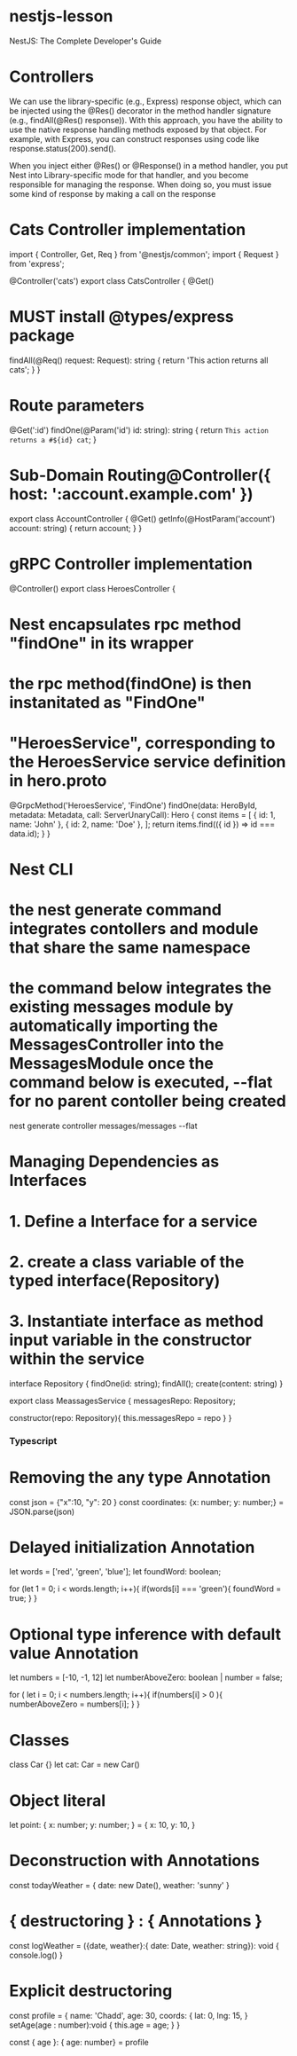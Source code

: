 # nestjs-lesson
NestJS: The Complete Developer's Guide

# Controllers

We can use the library-specific (e.g., Express) response object, which can be injected using the @Res() decorator in the method handler signature (e.g., findAll(@Res() response)). With this approach, you have the ability to use the native response handling methods exposed by that object. For example, with Express, you can construct responses using code like response.status(200).send().


When you inject either @Res() or @Response() in a method handler, you put Nest into Library-specific mode for that handler, and you become responsible for managing the response. When doing so, you must issue some kind of response by making a call on the response

# Cats Controller implementation 
import { Controller, Get, Req } from '@nestjs/common';
import { Request } from 'express';

@Controller('cats')
export class CatsController {
  @Get()
# MUST install @types/express package
  findAll(@Req() request: Request): string {
    return 'This action returns all cats';
  }
}

# Route parameters 
@Get(':id')
findOne(@Param('id') id: string): string {
  return `This action returns a #${id} cat`;
}

# Sub-Domain Routing@Controller({ host: ':account.example.com' })
export class AccountController {
  @Get()
  getInfo(@HostParam('account') account: string) {
    return account;
  }
}

# gRPC Controller implementation
@Controller()
export class HeroesController {
# Nest encapsulates rpc method "findOne" in its wrapper 
# the rpc method(findOne) is then instanitated as "FindOne"
# "HeroesService", corresponding to the HeroesService service definition in hero.proto

  @GrpcMethod('HeroesService', 'FindOne')
  findOne(data: HeroById, metadata: Metadata, call: ServerUnaryCall<any>): Hero {
    const items = [
      { id: 1, name: 'John' },
      { id: 2, name: 'Doe' },
    ];
    return items.find(({ id }) => id === data.id);
  }
}

# Nest CLI
# the nest generate command integrates contollers and module that share the same namespace 
# the command below integrates the existing messages module by automatically importing the MessagesController  into the MessagesModule once the command below is executed, --flat for no parent contoller being created
nest generate controller messages/messages --flat


# Managing Dependencies as Interfaces
# 1. Define a Interface for a service 
# 2. create a class variable of the  typed interface(Repository) 
# 3. Instantiate interface as method input variable in the constructor within the service 

interface Repository {
  findOne(id: string);
  findAll();
  create(content: string)
}

export class MeassagesService {
  messagesRepo: Repository;

  constructor(repo: Repository){
    this.messagesRepo = repo
  }
}


### Typescript ###

# Removing the any type Annotation
const json = {"x":10, "y": 20 }
const coordinates: {x: number; y: number;} = JSON.parse(json)


# Delayed initialization Annotation
let words = ['red', 'green', 'blue'];
let foundWord: boolean;

for (let 1 = 0; i < words.length; i++){
  if(words[i] === 'green'){
    foundWord = true;
  }
}

# Optional type inference with default value Annotation
let numbers = [-10, -1, 12]
let numberAboveZero: boolean | number = false;

for ( let i = 0; i < numbers.length;  i++){
  if(numbers[i] > 0 ){
    numberAboveZero = numbers[i];
  }
}

# Classes 
class Car {}
let cat: Car = new Car()

# Object literal 
let point: { x: number; y: number; } = {
  x: 10,
  y: 10,
}

# Deconstruction with Annotations
const todayWeather = {
  date: new Date(),
  weather: 'sunny'
}

#  { destructoring } : { Annotations }
const logWeather =  ({date, weather}:{ date: Date, weather: string}): void  {
  console.log()
}

# Explicit destructoring 
const profile = {
  name: 'Chadd',
  age: 30, 
  coords: {
    lat: 0,
    lng: 15,
  }
  setAge(age : number):void {
    this.age = age;
  }
}

const { age }: { age: number} = profile
